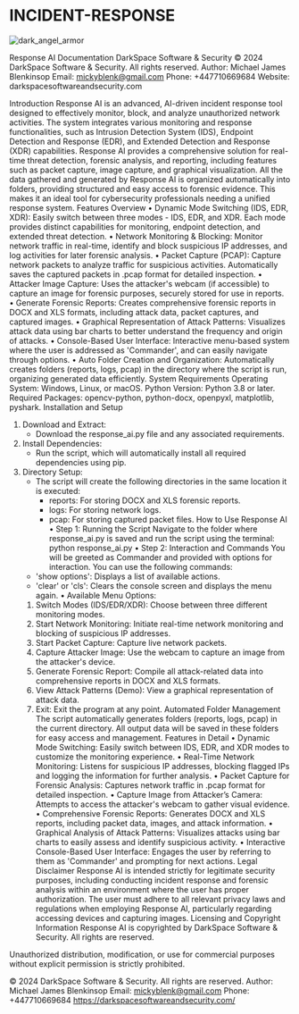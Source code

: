 # INCIDENT-RESPONSE
![dark_angel_armor](https://github.com/user-attachments/assets/fd4bbd52-7937-402a-866b-cea8856c981b)

Response AI Documentation
DarkSpace Software & Security
© 2024 DarkSpace Software & Security. All rights reserved.
Author: Michael James Blenkinsop
Email: mickyblenk@gmail.com
Phone: +447710669684
Website: darkspacesoftwareandsecurity.com


Introduction
Response AI is an advanced, AI-driven incident response tool designed to effectively monitor, block, and analyze unauthorized network activities. The system integrates various monitoring and response functionalities, such as Intrusion Detection System (IDS), Endpoint Detection and Response (EDR), and Extended Detection and Response (XDR) capabilities. Response AI provides a comprehensive solution for real-time threat detection, forensic analysis, and reporting, including features such as packet capture, image capture, and graphical visualization.
All the data gathered and generated by Response AI is organized automatically into folders, providing structured and easy access to forensic evidence. This makes it an ideal tool for cybersecurity professionals needing a unified response system.
Features Overview
    • Dynamic Mode Switching (IDS, EDR, XDR): Easily switch between three modes - IDS, EDR, and XDR. Each mode provides distinct capabilities for monitoring, endpoint detection, and extended threat detection.
    • Network Monitoring & Blocking: Monitor network traffic in real-time, identify and block suspicious IP addresses, and log activities for later forensic analysis.
    • Packet Capture (PCAP): Capture network packets to analyze traffic for suspicious activities. Automatically saves the captured packets in .pcap format for detailed inspection.
    • Attacker Image Capture: Uses the attacker's webcam (if accessible) to capture an image for forensic purposes, securely stored for use in reports.
    • Generate Forensic Reports: Creates comprehensive forensic reports in DOCX and XLS formats, including attack data, packet captures, and captured images.
    • Graphical Representation of Attack Patterns: Visualizes attack data using bar charts to better understand the frequency and origin of attacks.
    • Console-Based User Interface: Interactive menu-based system where the user is addressed as 'Commander', and can easily navigate through options.
    • Auto Folder Creation and Organization: Automatically creates folders (reports, logs, pcap) in the directory where the script is run, organizing generated data efficiently.
System Requirements
Operating System: Windows, Linux, or macOS.
Python Version: Python 3.8 or later.
Required Packages: opencv-python, python-docx, openpyxl, matplotlib, pyshark.
Installation and Setup
1. Download and Extract:
   - Download the response_ai.py file and any associated requirements.
2. Install Dependencies:
   - Run the script, which will automatically install all required dependencies using pip.
3. Directory Setup:
   - The script will create the following directories in the same location it is executed:
     - reports: For storing DOCX and XLS forensic reports.
     - logs: For storing network logs.
     - pcap: For storing captured packet files.
How to Use Response AI
    • Step 1: Running the Script
Navigate to the folder where response_ai.py is saved and run the script using the terminal:
   python response_ai.py
    • Step 2: Interaction and Commands
You will be greeted as Commander and provided with options for interaction. You can use the following commands:
   - 'show options': Displays a list of available actions.
   - 'clear' or 'cls': Clears the console screen and displays the menu again.
    • Available Menu Options:
   1. Switch Modes (IDS/EDR/XDR): Choose between three different monitoring modes.
   2. Start Network Monitoring: Initiate real-time network monitoring and blocking of suspicious IP addresses.
   3. Start Packet Capture: Capture live network packets.
   4. Capture Attacker Image: Use the webcam to capture an image from the attacker's device.
   5. Generate Forensic Report: Compile all attack-related data into comprehensive reports in DOCX and XLS formats.
   6. View Attack Patterns (Demo): View a graphical representation of attack data.
   7. Exit: Exit the program at any point.
Automated Folder Management
The script automatically generates folders (reports, logs, pcap) in the current directory.
All output data will be saved in these folders for easy access and management.
Features in Detail
    • Dynamic Mode Switching: Easily switch between IDS, EDR, and XDR modes to customize the monitoring experience.
    • Real-Time Network Monitoring: Listens for suspicious IP addresses, blocking flagged IPs and logging the information for further analysis.
    • Packet Capture for Forensic Analysis: Captures network traffic in .pcap format for detailed inspection.
    • Capture Image from Attacker’s Camera: Attempts to access the attacker's webcam to gather visual evidence.
    • Comprehensive Forensic Reports: Generates DOCX and XLS reports, including packet data, images, and attack information.
    • Graphical Analysis of Attack Patterns: Visualizes attacks using bar charts to easily assess and identify suspicious activity.
    • Interactive Console-Based User Interface: Engages the user by referring to them as 'Commander' and prompting for next actions.
Legal Disclaimer
Response AI is intended strictly for legitimate security purposes, including conducting incident response and forensic analysis within an environment where the user has proper authorization. The user must adhere to all relevant privacy laws and regulations when employing Response AI, particularly regarding accessing devices and capturing images.
Licensing and Copyright Information
Response AI is copyrighted by DarkSpace Software & Security. All rights are reserved.

Unauthorized distribution, modification, or use for commercial purposes without explicit permission is strictly prohibited.

© 2024 DarkSpace Software & Security. All rights are reserved.
Author: Michael James Blenkinsop
Email: mickyblenk@gmail.com
Phone: +447710669684
https://darkspacesoftwareandsecurity.com/
